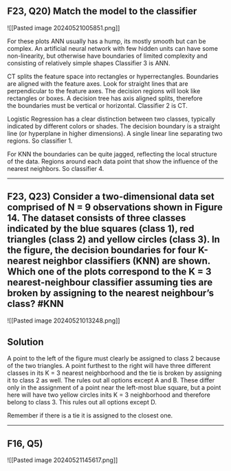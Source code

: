 
## F23, Q20) Match the model to the classifier

![[Pasted image 20240521005851.png]]


For these plots ANN usually has a hump, its mostly smooth but can be complex. An artificial neural network with few hidden units can have some non-linearity, but otherwise have boundaries of limited complexity and consisting of relatively simple shapes Classifier 3 is ANN. 

CT splits the feature space into rectangles or hyperrectangles. Boundaries are aligned with the feature axes. Look for straight lines that are perpendicular to the feature axes. The decision regions will look like rectangles or boxes. A decision tree has axis aligned splits, therefore  
the boundaries must be vertical or horizontal. Classifier 2 is CT.

Logistic Regression has a clear distinction between two classes, typically indicated by different colors or shades. The decision boundary is a straight line (or hyperplane in higher dimensions). A single linear line separating two regions. So classifier 1. 

For KNN the boundaries can be quite jagged, reflecting the local structure of the data. Regions around each data point that show the influence of the nearest neighbors. So classifier 4.

---
## F23, Q23) Consider a two-dimensional data set comprised of N = 9 observations shown in Figure 14.  The dataset consists of three classes indicated by the blue squares (class 1), red triangles (class 2) and yellow circles (class 3). In the figure, the decision boundaries for four K-nearest neighbor classifiers (KNN) are shown. Which one of the plots correspond to the K = 3 nearest-neighbour classifier assuming ties are broken by assigning to the nearest neighbour’s class? #KNN 

![[Pasted image 20240521013248.png]]


## Solution

A point to the left of the figure must clearly be assigned to class 2 because of the two triangles. A point furthest to the right will have three different classes in its K = 3 nearest neighborhood and the tie is broken by assigning it to class 2 as well. The rules out all options except A and B. These differ only in the assignment of a point near the left-most blue square, but a point here will have two yellow circles inits K = 3 neighborhood and therefore belong to class 3. This rules out all options except D.

Remember if there is a tie it is assigned to the closest one.

--- 
## F16, Q5)

![[Pasted image 20240521145617.png]]